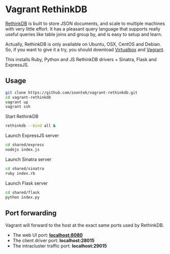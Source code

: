# Vagrant RethinkDB

[RethinkDB](http://rethinkdb.com) is built to store JSON documents, and scale to multiple machines with very little effort. It has a pleasant query language that supports really useful queries like table joins and group by, and is easy to setup and learn.

Actually, RethinkDB is only available on Ubuntu, OSX, CentOS and Debian. So, if you want to give it a try, you should download [Virtualbox](https://www.virtualbox.org/) and [Vagrant](https://www.vagrantup.com/).

This installs Ruby, Python and JS RethinkDB drivers + Sinatra, Flask and ExpressJS.

## Usage

```bash
git clone https://github.com/zoontek/vagrant-rethinkdb.git
cd vagrant-rethinkdb
vagrant up
vagrant ssh
```

Start RethinkDB
```bash
rethinkdb --bind all &
```

Launch ExpressJS server
```bash
cd shared/express
nodejs index.js
```

Launch Sinatra server
```bash
cd shared/sinatra
ruby index.rb
```

Launch Flask server
```bash
cd shared/flask
python index.py
```

## Port forwarding

Vagrant will forward to the host at the exact same ports used by RethinkDB.

- The web UI port: **[localhost:8080](http://localhost:8080)**
- The client driver port: **localhost:28015**
- The intracluster traffic port: **localhost:29015**
